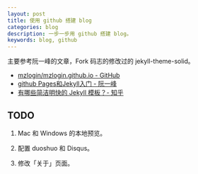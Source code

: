 ```yaml
---
layout: post
title: 使用 github 搭建 blog
categories: blog
description: 一步一步用 github 搭建 blog。
keywords: blog, github
---
```


主要参考阮一峰的文章，Fork 码志的修改过的 jekyll-theme-solid。

* [mzlogin/mzlogin.github.io - GitHub](https://github.com/mzlogin/mzlogin.github.io)
* [github Pages和Jekyll入门 - 阮一峰](http://www.ruanyifeng.com/blog/2012/08/blogging_with_jekyll.html)
* [有哪些简洁明快的 Jekyll 模板？- 知乎](https://www.zhihu.com/question/20223939/answer/68519857)

## TODO

1. Mac 和 Windows 的本地预览。

2. 配置 duoshuo 和 Disqus。

3. 修改「关于」页面。
